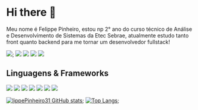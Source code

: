# Hi there 👋

<!--
**lippePinheiro31/lippePinheiro31** is a ✨ _special_ ✨ repository because its `README.md` (this file) appears on your GitHub profile.

Here are some ideas to get you started:

- 🔭 I’m currently working on ...
- 🌱 I’m currently learning ...
- 👯 I’m looking to collaborate on ...
- 🤔 I’m looking for help with ...
- 💬 Ask me about ...
- 📫 How to reach me: ...
- 😄 Pronouns: ...
- ⚡ Fun fact: ...
-->

Meu nome é Felippe Pinheiro, estou np 2° ano do curso técnico de Análise e Desenvolvimento de Sistemas da Etec Sebrae, atualmente estudo tanto front quanto backend para me tornar um desenvolvedor fullstack!

<img src="https://img.shields.io/badge/LinkedIn-0077B5?style=for-the-badge&logo=linkedin&logoColor=white">;
<img src="https://img.shields.io/badge/Codepen-000000?style=for-the-badge&logo=codepen&logoColor=white">
<img src="	https://img.shields.io/badge/Codepen-000000?style=for-the-badge&logo=codepen&logoColor=white">
<img src="https://img.shields.io/badge/Telegram-2CA5E0?style=for-the-badge&logo=telegram&logoColor=white">
<img src="https://img.shields.io/badge/Discord-7289DA?style=for-the-badge&logo=discord&logoColor=white">


## Linguagens & Frameworks

<img src="https://img.shields.io/badge/HTML5-E34F26?style=for-the-badge&logo=html5&logoColor=white"> <img src="https://img.shields.io/badge/CSS3-1572B6?style=for-the-badge&logo=css3&logoColor=white"> <img src="https://img.shields.io/badge/PHP-777BB4?style=for-the-badge&logo=php&logoColor=white"> <img src="https://img.shields.io/badge/JavaScript-F7DF1E?style=for-the-badge&logo=javascript&logoColor=black"> <img src="https://img.shields.io/badge/C%23-239120?style=for-the-badge&logo=c-sharp&logoColor=white"> <img src="https://img.shields.io/badge/MySQL-00000F?style=for-the-badge&logo=mysql&logoColor=white">
<img src="https://img.shields.io/badge/Laravel-FF2D20?style=for-the-badge&logo=laravel&logoColor=white">

[![lippePinheiro31 GitHub stats](https://github-readme-stats.vercel.app/api?username=lippePinheiro31)](https://github.com/anuraghazra/github-readme-stats);
[![Top Langs](https://github-readme-stats.vercel.app/api/top-langs/?username=lippePinheiro31&layout=compact)](https://github.com/lippePinheiro31/github-readme-stats);


